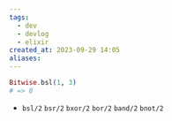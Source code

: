 ```yaml
---
tags:
  - dev
  - devlog
  - elixir
created_at: 2023-09-29 14:05
aliases:
---
```

```elixir
Bitwise.bsl(1, 3)
# => 8
```

- `bsl/2` `bsr/2` `bxor/2` `bor/2` `band/2` `bnot/2`

